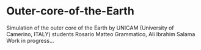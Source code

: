 # Outer-core-of-the-Earth
Simulation of the outer core of the Earth by UNICAM (University of Camerino, ITALY) students Rosario Matteo Grammatico, Ali Ibrahim Salama
Work in progress...

